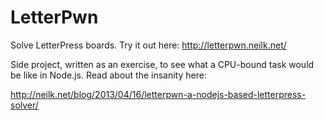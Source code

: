 LetterPwn
=================

Solve LetterPress boards. Try it out here: http://letterpwn.neilk.net/

Side project, written as an exercise, to see what a CPU-bound task would be like in Node.js. 
Read about the insanity here:

http://neilk.net/blog/2013/04/16/letterpwn-a-nodejs-based-letterpress-solver/
